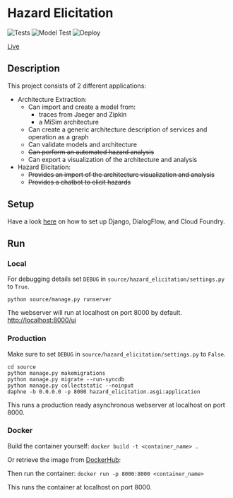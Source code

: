 # Hazard Elicitation

![Tests](https://github.com/Cambio-Project/hazard-elicitation/workflows/Tests/badge.svg)
![Model Test](https://github.com/Cambio-Project/hazard-elicitation/workflows/Model%20Tests/badge.svg)
![Deploy](https://github.com/Cambio-Project/hazard-elicitation/workflows/Deploy/badge.svg)

[Live](https://hazardelicitation.eu-gb.mybluemix.net/ui/)

## Description

This project consists of 2 different applications:
- Architecture Extraction:
  - Can import and create a model from:
    - traces from Jaeger and Zipkin
    - a MiSim architecture
  - Can create a generic architecture description of services and operation as a graph
  - Can validate models and architecture
  - ~~Can perform an automated hazard analysis~~
  - Can export a visualization of the architecture and analysis
- Hazard Elicitation:
  - ~~Provides an import of the architecture visualization and analysis~~
  - ~~Provides a chatbot to elicit hazards~~

## Setup

Have a look [here](https://github.com/Cambio-Project/hazard-elicitation/blob/master/docs/wiki/setup.md) 
on how to set up Django, DialogFlow, and Cloud Foundry.

## Run

### Local

For debugging details set `DEBUG` in `source/hazard_elicitation/settings.py` to `True`.

`python source/manage.py runserver`

The webserver will run at localhost on port 8000 by default.
[http://localhost:8000/ui](http://localhost:8000/ui)

### Production 

Make sure to set `DEBUG` in `source/hazard_elicitation/settings.py` to `False`.

```
cd source
python manage.py makemigrations
python manage.py migrate --run-syncdb
python manage.py collectstatic --noinput
daphne -b 0.0.0.0 -p 8000 hazard_elicitation.asgi:application
```

This runs a production ready asynchronous webserver at localhost on port 8000.

### Docker

Build the container yourself:
` docker build -t <container_name> . `

Or retrieve the image from [DockerHub](https://hub.docker.com/repository/docker/styinx/hazard_elicitation_slim):

Then run the container:
`docker run -p 8000:8000 <container_name>`

This runs the container at localhost on port 8000.
